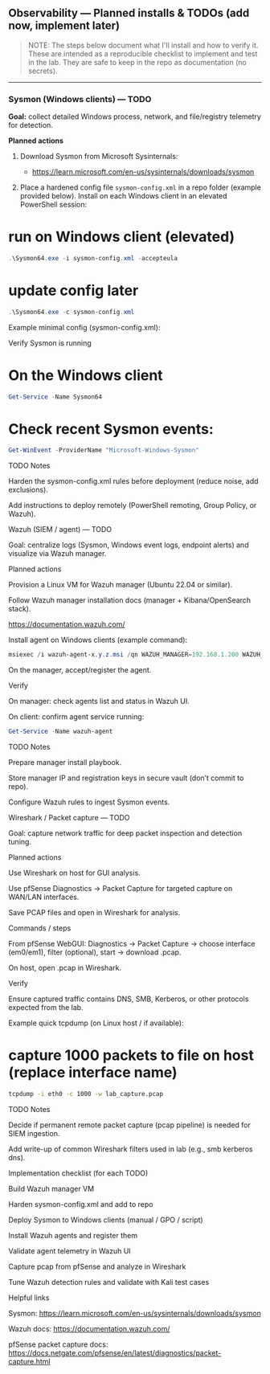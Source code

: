 ## Observability — Planned installs & TODOs (add now, implement later)

> NOTE: The steps below document what I'll install and how to verify it. These are intended as a reproducible checklist to implement and test in the lab. They are safe to keep in the repo as documentation (no secrets).

---

### Sysmon (Windows clients) — TODO
**Goal:** collect detailed Windows process, network, and file/registry telemetry for detection.

**Planned actions**
1. Download Sysmon from Microsoft Sysinternals:
   - https://learn.microsoft.com/en-us/sysinternals/downloads/sysmon

2. Place a hardened config file `sysmon-config.xml` in a repo folder (example provided below). Install on each Windows client in an elevated PowerShell session:

# run on Windows client (elevated)

```powershell
.\Sysmon64.exe -i sysmon-config.xml -accepteula
```
# update config later

```powershell
.\Sysmon64.exe -c sysmon-config.xml
```

Example minimal config (sysmon-config.xml):
<Sysmon schemaversion="4.50">
  <EventFiltering>
    <ProcessCreate onmatch="include" />
    <NetworkConnect onmatch="include" />
    <ImageLoad onmatch="include" />
    <FileCreateTime onmatch="exclude" />
  </EventFiltering>
</Sysmon>

Verify Sysmon is running

# On the Windows client

```powershell
Get-Service -Name Sysmon64
```
# Check recent Sysmon events:

```powershell
Get-WinEvent -ProviderName "Microsoft-Windows-Sysmon"
```

TODO Notes

Harden the sysmon-config.xml rules before deployment (reduce noise, add exclusions).

Add instructions to deploy remotely (PowerShell remoting, Group Policy, or Wazuh).

Wazuh (SIEM / agent) — TODO

Goal: centralize logs (Sysmon, Windows event logs, endpoint alerts) and visualize via Wazuh manager.

Planned actions

Provision a Linux VM for Wazuh manager (Ubuntu 22.04 or similar).

Follow Wazuh manager installation docs (manager + Kibana/OpenSearch stack).

https://documentation.wazuh.com/

Install agent on Windows clients (example command):

```powershell
msiexec /i wazuh-agent-x.y.z.msi /qn WAZUH_MANAGER=192.168.1.200 WAZUH_AGENT_NAME=win10-client
```
On the manager, accept/register the agent.

Verify

On manager: check agents list and status in Wazuh UI.

On client: confirm agent service running:

```powershell
Get-Service -Name wazuh-agent
```
TODO Notes

Prepare manager install playbook.

Store manager IP and registration keys in secure vault (don’t commit to repo).

Configure Wazuh rules to ingest Sysmon events.

Wireshark / Packet capture — TODO

Goal: capture network traffic for deep packet inspection and detection tuning.

Planned actions

Use Wireshark on host for GUI analysis.

Use pfSense Diagnostics → Packet Capture for targeted capture on WAN/LAN interfaces.

Save PCAP files and open in Wireshark for analysis.

Commands / steps

From pfSense WebGUI: Diagnostics → Packet Capture → choose interface (em0/em1), filter (optional), start → download .pcap.

On host, open .pcap in Wireshark.

Verify

Ensure captured traffic contains DNS, SMB, Kerberos, or other protocols expected from the lab.

Example quick tcpdump (on Linux host / if available):
# capture 1000 packets to file on host (replace interface name)

```bash
tcpdump -i eth0 -c 1000 -w lab_capture.pcap
```

TODO Notes

Decide if permanent remote packet capture (pcap pipeline) is needed for SIEM ingestion.

Add write-up of common Wireshark filters used in lab (e.g., smb kerberos dns).

Implementation checklist (for each TODO)

 Build Wazuh manager VM

 Harden sysmon-config.xml and add to repo

 Deploy Sysmon to Windows clients (manual / GPO / script)

 Install Wazuh agents and register them

 Validate agent telemetry in Wazuh UI

 Capture pcap from pfSense and analyze in Wireshark

 Tune Wazuh detection rules and validate with Kali test cases

Helpful links

Sysmon: https://learn.microsoft.com/en-us/sysinternals/downloads/sysmon

Wazuh docs: https://documentation.wazuh.com/

pfSense packet capture docs: https://docs.netgate.com/pfsense/en/latest/diagnostics/packet-capture.html
